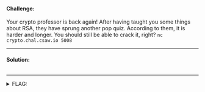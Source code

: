 #### Challenge:

Your crypto professor is back again! After having taught you some things about RSA, they have sprung another pop quiz. According to them, it is harder and longer. You should still be able to crack it, right? `nc crypto.chal.csaw.io 5008`

---

#### Solution:

```bash
```

---

<details><summary>FLAG:</summary>

```
flag{l00K5_L1K3_y0u_H4v3_p4223D_7h3_D1ff1Cul7_r54_p0p_Kw12_w17H_fLy1N9_C0L0r2}
```

</details>
<br/>
